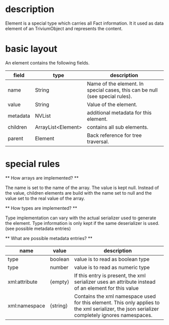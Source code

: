 # description

Element is a special type which carries all Fact information. It it used as data element of an TriviumObject and represents the content.

# basic layout

An element contains the following fields.

| field | type | description |
|-------|------|-------------|
| name | String | Name of the element. In special cases, this can be null (see special rules). |
| value | String | Value of the element. |
| metadata | NVList | additional metadata for this element. |
| children | ArrayList&lt;Element&gt; | contains all sub elements. |
| parent | Element | Back reference for tree traversal. |

# special rules

** How arrays are implemented? **

The name is set to the name of the array. The value is kept null. Instead of the value, children elements are build with the name set to null and the value set to the real value of the array.

** How types are implemented? **

Type implementation can vary with the actual serializer used to generate the element. Type information is only kept if the same deserializer is used. (see possible metadata entries)

** What are possible metadata entries? **

| name | value | description |
|------|-------|-------------|
| type | boolean | value is to read as boolean type |
| type | number | value is to read as numeric type |
| xml:attribute | {empty} | If this entry is present, the xml serializer uses an attribute instead of an element for this value |
| xml:namespace | {string} | Contains the xml namespace used for this element. This only applies to the xml serializer, the json serializer completely ignores namespaces. |
